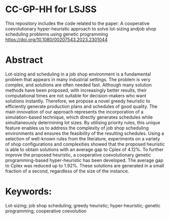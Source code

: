 # CC-GP-HH for LSJSS 
This repository includes the code related to the paper:
A cooperative coevolutionary hyper-heuristic approach to solve lot-sizing andjob shop scheduling problems using genetic programming
https://doi.org/10.1080/00207543.2023.2301044

# Abstract
Lot-sizing and scheduling in a job shop environment is a fundamental problem that appears in many industrial settings. The problem is very complex, and solutions are often needed fast. Although many solution methods have been proposed, with increasingly better results, their computational times are not suitable for decision-makers who want solutions instantly. Therefore, we propose a novel greedy heuristic to efficiently generate production plans and schedules of good quality. The main innovation of our approach represents the incorporation of a simulation-based technique, which directly generates schedules while simultaneously determining lot sizes. By utilising priority rules, this unique feature enables us to address the complexity of job shop scheduling environments and ensures the feasibility of the resulting schedules. Using a selection of well-known rules from the literature, experiments on a variety of shop configurations and complexities showed that the proposed heuristic is able to obtain solutions with an average gap to Cplex of 4.12%. To further improve the proposed heuristic, a cooperative coevolutionary genetic programming-based hyper-heuristic has been developed. The average gap to Cplex was reduced up to 1.92%. These solutions are generated in a small fraction of a second, regardless of the size of the instance.

# Keywords: 
Lot-sizing; job shop scheduling; greedy heuristic; hyper-heuristic; genetic programming; cooperative coevolution


